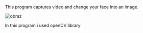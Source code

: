 This program captures video and change your face into an image.

![obraz](https://user-images.githubusercontent.com/94618871/192568630-ccaf9a4b-9587-4c95-9498-3b22ac35485e.png)


In this program i used openCV library
